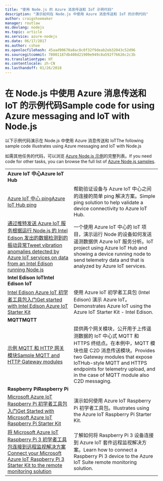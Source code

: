 ```yaml
---
title: "使用 Node.js 的 Azure 消息传送和 IoT 示例代码"
description: "演示如何在 Node.js 中使用 Azure 消息传送和 IoT 的示例代码"
author: craigshoemaker
manager: routlaw
ms.devlang: nodejs
ms.topic: article
ms.service: azure-nodejs
ms.date: 06/17/2017
ms.author: cshoe
ms.openlocfilehash: 45aad90670a8ac8c0f32f9deab2eb32043c52d96
ms.sourcegitcommit: 78001187db408d21909e949c8a592f76626c2c3b
ms.translationtype: HT
ms.contentlocale: zh-CN
ms.lasthandoff: 01/26/2018
---
```

# <a name="sample-code-for-using-azure-messaging-and-iot-with-nodejs"></a><span data-ttu-id="0ecb1-103">在 Node.js 中使用 Azure 消息传送和 IoT 的示例代码</span><span class="sxs-lookup"><span data-stu-id="0ecb1-103">Sample code for using Azure messaging and IoT with Node.js</span></span>

<span data-ttu-id="0ecb1-104">以下示例代码演示在 Node.js 中使用 Azure 消息传送和 IoT</span><span class="sxs-lookup"><span data-stu-id="0ecb1-104">The following sample code illustrates using Azure messaging and IoT with Node.js</span></span>

<span data-ttu-id="0ecb1-105">如需其他任务的代码，可以浏览 [Azure Node.js 示例](https://azure.microsoft.com/resources/samples/?term=nodejs)的完整列表。</span><span class="sxs-lookup"><span data-stu-id="0ecb1-105">If you need code for other tasks, you can browse the full list of [Azure Node.js samples](https://azure.microsoft.com/resources/samples/?term=nodejs).</span></span>

| | |
|---|---|
| <span data-ttu-id="0ecb1-106">**Azure IoT 中心**</span><span class="sxs-lookup"><span data-stu-id="0ecb1-106">**Azure IoT Hub**</span></span> ||
| [<span data-ttu-id="0ecb1-107">Azure IoT 中心 ping</span><span class="sxs-lookup"><span data-stu-id="0ecb1-107">Azure IoT Hub ping</span></span>](https://github.com/Azure-Samples/iot-hub-node-ping) | <span data-ttu-id="0ecb1-108">帮助验证设备与 Azure IoT 中心之间的连接的简单 ping 解决方案。</span><span class="sxs-lookup"><span data-stu-id="0ecb1-108">Simple ping solution to help validate a device connectivity to Azure IoT Hub.</span></span> |
| [<span data-ttu-id="0ecb1-109">通过推特发送 Azure IoT 服务根据运行 Node.js 的 Intel Edison 发出的数据检测到的振动异常</span><span class="sxs-lookup"><span data-stu-id="0ecb1-109">Tweet vibration anomalies detected by Azure IoT services on data from an Intel Edison running Node.js</span></span>](https://azure.microsoft.com/resources/samples/iot-hub-nodejs-intel-edison-vibration-anomaly-detection/) | <span data-ttu-id="0ecb1-110">一个使用 Azure IoT 中心的 IoT 项目，演示运行 Node 的设备如何发送遥测数据供 Azure IoT 服务分析。</span><span class="sxs-lookup"><span data-stu-id="0ecb1-110">IoT project using Azure IoT Hub and showing a device running node to send telemetry data and that is analyzed by Azure IoT services.</span></span> |
| <span data-ttu-id="0ecb1-111">**Intel Edison IoT**</span><span class="sxs-lookup"><span data-stu-id="0ecb1-111">**Intel Edison IoT**</span></span> ||
| [<span data-ttu-id="0ecb1-112">Intel Edison Azure IoT 初学者工具包入门</span><span class="sxs-lookup"><span data-stu-id="0ecb1-112">Get started with Intel Edison Azure IoT Starter Kit</span></span>](https://github.com/Azure-Samples/iot-hub-node-intel-edison-getstartedkit) | <span data-ttu-id="0ecb1-113">使用 Azure IoT 初学者工具包 (Intel Edison) 演示 Azure IoT。</span><span class="sxs-lookup"><span data-stu-id="0ecb1-113">Demonstrates Azure IoT using the Azure IoT Starter Kit - Intel Edison.</span></span> |
| <span data-ttu-id="0ecb1-114">**MQTT**</span><span class="sxs-lookup"><span data-stu-id="0ecb1-114">**MQTT**</span></span> ||
| [<span data-ttu-id="0ecb1-115">示例 MQTT 和 HTTP 网关模块</span><span class="sxs-lookup"><span data-stu-id="0ecb1-115">Sample MQTT and HTTP Gateway modules</span></span>](https://github.com/Azure-Samples/iot-gateway-mqtt-http) | <span data-ttu-id="0ecb1-116">提供两个网关模块，公开用于上传遥测数据的 IoT 中心式 MQTT 和 HTTPS 终结点。在本例中，MQTT 模块也是 C2D 消息传送模块。</span><span class="sxs-lookup"><span data-stu-id="0ecb1-116">Provides two Gateway modules that expose IoTHub-style MQTT and HTTPS endpoints for telemetry upload, and in the case of MQTT module also C2D messaging.</span></span> |
| <span data-ttu-id="0ecb1-117">**Raspberry Pi**</span><span class="sxs-lookup"><span data-stu-id="0ecb1-117">**Raspberry Pi**</span></span> ||
| [<span data-ttu-id="0ecb1-118">Microsoft Azure IoT Raspberry Pi 初学者工具包入门</span><span class="sxs-lookup"><span data-stu-id="0ecb1-118">Get Started with Microsoft Azure IoT Raspberry Pi Starter Kit</span></span>](https://github.com/Azure-Samples/iot-hub-node-raspberrypi-getting-started) | <span data-ttu-id="0ecb1-119">演示如何使用 Azure IoT Raspberry Pi 初学者工具包。</span><span class="sxs-lookup"><span data-stu-id="0ecb1-119">Illustrates using the Azure IoT Raspberry Pi Starter Kit.</span></span> |
| [<span data-ttu-id="0ecb1-120">将 Microsoft Azure IoT Raspberry Pi 3 初学者工具包连接到远程监视解决方案</span><span class="sxs-lookup"><span data-stu-id="0ecb1-120">Connect your Microsoft Azure IoT Raspberry Pi 3 Starter Kit to the remote monitoring solution</span></span>](https://azure.microsoft.com/resources/samples/iot-remote-monitoring-node-raspberrypi-getstartedkit/) | <span data-ttu-id="0ecb1-121">了解如何将 Raspberry Pi 3 设备连接到 Azure IoT 套件远程监视解决方案。</span><span class="sxs-lookup"><span data-stu-id="0ecb1-121">Learn how to connect a Raspberry Pi 3 device to the Azure IoT Suite remote monitoring solution.</span></span> |
